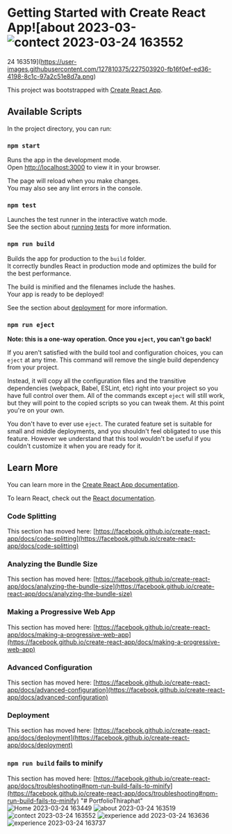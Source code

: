 
# Getting Started with Create React App![about 2023-03-![contect 2023-03-24 163552](https://user-images.githubusercontent.com/127810375/227503935-8271a845-8982-4b3f-b27a-ea145989b97c.png)
24 163519](https://user-images.githubusercontent.com/127810375/227503920-fb16f0ef-ed36-4198-8c1c-97a2c51e8d7a.png)


This project was bootstrapped with [Create React App](https://github.com/facebook/create-react-app).

## Available Scripts

In the project directory, you can run:

### `npm start`

Runs the app in the development mode.\
Open [http://localhost:3000](http://localhost:3000) to view it in your browser.

The page will reload when you make changes.\
You may also see any lint errors in the console.

### `npm test`

Launches the test runner in the interactive watch mode.\
See the section about [running tests](https://facebook.github.io/create-react-app/docs/running-tests) for more information.

### `npm run build`

Builds the app for production to the `build` folder.\
It correctly bundles React in production mode and optimizes the build for the best performance.

The build is minified and the filenames include the hashes.\
Your app is ready to be deployed!

See the section about [deployment](https://facebook.github.io/create-react-app/docs/deployment) for more information.

### `npm run eject`

**Note: this is a one-way operation. Once you `eject`, you can't go back!**

If you aren't satisfied with the build tool and configuration choices, you can `eject` at any time. This command will remove the single build dependency from your project.

Instead, it will copy all the configuration files and the transitive dependencies (webpack, Babel, ESLint, etc) right into your project so you have full control over them. All of the commands except `eject` will still work, but they will point to the copied scripts so you can tweak them. At this point you're on your own.

You don't have to ever use `eject`. The curated feature set is suitable for small and middle deployments, and you shouldn't feel obligated to use this feature. However we understand that this tool wouldn't be useful if you couldn't customize it when you are ready for it.

## Learn More

You can learn more in the [Create React App documentation](https://facebook.github.io/create-react-app/docs/getting-started).

To learn React, check out the [React documentation](https://reactjs.org/).

### Code Splitting

This section has moved here: [https://facebook.github.io/create-react-app/docs/code-splitting](https://facebook.github.io/create-react-app/docs/code-splitting)

### Analyzing the Bundle Size

This section has moved here: [https://facebook.github.io/create-react-app/docs/analyzing-the-bundle-size](https://facebook.github.io/create-react-app/docs/analyzing-the-bundle-size)

### Making a Progressive Web App

This section has moved here: [https://facebook.github.io/create-react-app/docs/making-a-progressive-web-app](https://facebook.github.io/create-react-app/docs/making-a-progressive-web-app)

### Advanced Configuration

This section has moved here: [https://facebook.github.io/create-react-app/docs/advanced-configuration](https://facebook.github.io/create-react-app/docs/advanced-configuration)

### Deployment

This section has moved here: [https://facebook.github.io/create-react-app/docs/deployment](https://facebook.github.io/create-react-app/docs/deployment)

### `npm run build` fails to minify

This section has moved here: [https://facebook.github.io/create-react-app/docs/troubleshooting#npm-run-build-fails-to-minify](https://facebook.github.io/create-react-app/docs/troubleshooting#npm-run-build-fails-to-minify)
"# PortfolioThiraphat" 
![Home 2023-03-24 163449](https://user-images.githubusercontent.com/127810375/227504136-dda1eef6-7e18-489c-8eb5-e991451640ef.png)
![about 2023-03-24 163519](https://user-images.githubusercontent.com/127810375/227504148-a1a33e3f-b2f6-4aec-b4b3-89b6236cc149.png)
![contect 2023-03-24 163552](https://user-images.githubusercontent.com/127810375/227504159-376665e1-858f-4845-938a-c82b1b23dcaf.png)
![experience add 2023-03-24 163636](https://user-images.githubusercontent.com/127810375/227504176-17177792-4e98-48f8-a95e-9179f101b42f.png)
![experience 2023-03-24 163737](https://user-images.githubusercontent.com/127810375/227504186-f35b6b7c-afab-473f-83af-faf38b5368af.png)
